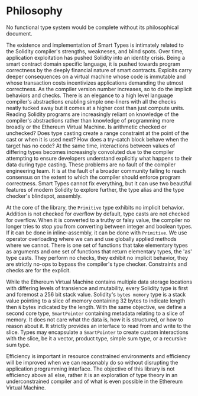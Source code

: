 # Philosophy

No functional type system would be complete without its philosophical document.

The existence and implementation of Smart Types is intimately related to the Solidity compiler's
strengths, weakneses, and blind spots. Over time, application exploitation has pushed Solidity into
an identity crisis. Being a smart contract domain specific language, it is pushed towards program
correctness by the deeply financial nature of smart contracts. Exploits carry deeper consequences on
a virtual machine whose code is immutable and whose transaction costs incentivizes applications
demanding the utmost correctness. As the compiler version number increases, so to do the implicit
behaviors and checks. There is an elegance to a high level language compiler's abstractions enabling
simple one-liners with all the checks neatly tucked away but it comes at a higher cost than just
compute units. Reading Solidity programs are increasingly reliant on knowledge of the compiler's
abstractions rather than knowledge of programming more broadly or the Ethereum Virtual Machine. Is
arithmetic checked or unchecked? Does type casting create a range constraint at the point of the
cast or when it is used next? How does a try-catch block behave when the target has no code? At the
same time, interactions between values of differing types becomes increasingly convoluted due to the
compiler attempting to ensure developers understand explicitly what happens to their data during
type casting. These problems are no fault of the compiler engineering team. It is at the fault of a
broader community failing to reach consensus on the extent to which the compiler should enforce
program correctness. Smart Types cannot fix everything, but it can use two beautiful features of
modern Solidity to explore further, the type alias and the type checker's blindspot, assembly.

At the core of the library, the `Primitive` type exhibits no implicit behavior. Addition is not
checked for overflow by default, type casts are not checked for overflow. When it is converted to
a truthy or falsy value, the compiler no longer tries to stop you from converting between integer
and boolean types. If it can be done in inline-assembly, it can be done with `Primitive`. We use
operator overloading where we can and use globally applied methods where we cannot. There is one
set of functions that take elementary types as arguments and one set of functions that return
elementary types, the 'as' type casts. They perform no checks, they exhibit no implicit behavior,
they are strictly no-ops to bypass the compiler's type checker. Constraints and checks are for the
explicit.

While the Ethereum Virtual Machine contains multiple data storage locations with differing levels of
transience and mutability, every Solidity type is first and foremost a 256 bit stack value.
Solidity's `bytes memory` type is a stack value pointing to a slice of memory containing 32 bytes
to indicate length then `N` bytes indicated by the length. With the same objective, we define a
second core type, `SmartPointer` containing metadata relating to a slice of memory. It does not
care what the data is, how it is structured, or how to reason about it. It strictly provides an
interface to read from and write to the slice. Types may encapsulate a `SmartPointer` to create
custom interactions with the slice, be it a vector, product type, simple sum type, or a recursive
sum type.

Efficiency is important in resource constrained environments and efficiency will be improved when we
can reasonably do so without disrupting the application programming interface. The objective of this
library is not efficiency above all else, rather it is an exploration of type theory in an
underconstrained compiler and of what is even possible in the Ethereum Virtual Machine.
